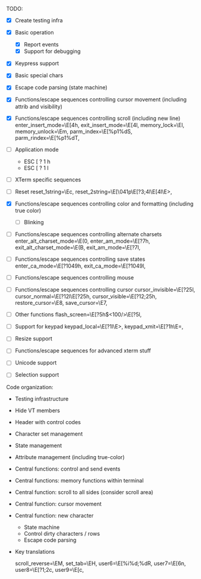 TODO:
  - [x] Create testing infra
  - [x] Basic operation
    - [x] Report events
    - [x] Support for debugging
  - [x] Keypress support
  - [x] Basic special chars
  - [x] Escape code parsing (state machine)
  - [x] Functions/escape sequences controlling cursor movement (including attrib and visibility)
  - [x] Functions/escape sequences controlling scroll (including new line)
            enter_insert_mode=\E[4h,
            exit_insert_mode=\E[4l,
            memory_lock=\El,
            memory_unlock=\Em,
            parm_index=\E[%p1%dS,
            parm_rindex=\E[%p1%dT,
  - [ ] Application mode
    - ESC [ ? 1 h
    - ESC [ ? 1 l
  - [ ] XTerm specific sequences
  - [ ] Reset
            reset_1string=\Ec,
            reset_2string=\E[\041p\E[?3;4l\E[4l\E>,
  - [x] Functions/escape sequences controlling color and formatting (including true color)
    - [ ] Blinking
  - [ ] Functions/escape sequences controlling alternate charsets
            enter_alt_charset_mode=\E(0,
            enter_am_mode=\E[?7h,
            exit_alt_charset_mode=\E(B,
            exit_am_mode=\E[?7l,
  - [ ] Functions/escape sequences controlling save states
            enter_ca_mode=\E[?1049h,
            exit_ca_mode=\E[?1049l,
  - [ ] Functions/escape sequences controlling mouse
  - [ ] Functions/escape sequences controlling cursor
            cursor_invisible=\E[?25l,
            cursor_normal=\E[?12l\E[?25h,
            cursor_visible=\E[?12;25h,
            restore_cursor=\E8,
            save_cursor=\E7,
  - [ ] Other functions
            flash_screen=\E[?5h$<100/>\E[?5l,
  - [ ] Support for keypad
            keypad_local=\E[?1l\E>,
            keypad_xmit=\E[?1h\E=,
  - [ ] Resize support
  - [ ] Functions/escape sequences for advanced xterm stuff
  - [ ] Unicode support
  - [ ] Selection support


Code organization:
  - Testing infrastructure
  - Hide VT members
  - Header with control codes
  - Character set management
  - State management
  - Attribute management (including true-color)
  - Central functions: control and send events
  - Central functions: memory functions within terminal
  - Central function: scroll to all sides (consider scroll area)
  - Central function: cursor movement
  - Central function: new character
    - State machine
    - Control dirty characters / rows
    - Escape code parsing
  - Key translations

    scroll_reverse=\EM,
    set_tab=\EH,
    user6=\E[%i%d;%dR,
    user7=\E[6n,
    user8=\E[?1;2c,
    user9=\E[c,
